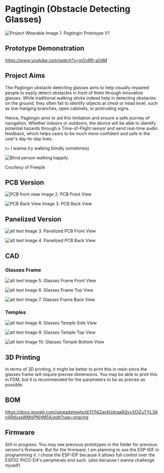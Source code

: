 # Pagtingin (Obstacle Detecting Glasses)

![Project Wearable](PicoPrototype/images/Glasses.jpg)
Image 1. Pagtingin Prototype V1

## Prototype Demonstration
https://www.youtube.com/watch?v=mGvRfI-a0dM

## Project Aims

The Pagtingin obstacle detecting glasses aims to help visually impaired people to easily detect obstacles in front of them through innovative glasses. While traditional walking sticks indeed help in detecting obstacles on the ground, they often fail to identify objects at chest or head level, such as low-hanging branches, open cabinets, or protruding signs. 

Hence, Pagtingin aims to aid this limitation and ensure a safe journey of navigation. Whether indoors or outdoors, the device will be able to identify potential hazards through a Time-of-Flight sensor and send real-time audio feedback, which helps users to be much more confident and safe in the user's day-to-day lives.

(+ I wanna try walking blindly sometimes)

![Blind person walking happily](PicoPrototype/images/blind-man-people-with-disability-handicapped-person-everyday-life-visually-impaired-man-with-walking-stick-descending-steps-city-park.jpg)

Courtesy of Freepik

## PCB Version
![PCB front view](PCB/image.png)
Image 2. PCB Front View

![PCB Back View](PCB/image-1.png)
Image 3. PCB Back View

## Panelized Version

![alt text](PCB/Pagtingin%20Gerber%20Panelized/Untitled_Combined_Top.png)
Image 3. Panelized PCB Front View

![alt text](PCB/Pagtingin%20Gerber%20Panelized/Untitled_Combined_Bottom.png)
Image 4. Panelized PCB Back View

## CAD

### Glasses Frame

![alt text](CADDesign/framefront.png)
Image 5. Glasses Frame Front View

![alt text](CADDesign/frametop.png)
Image 6. Glasses Frame Top View

![alt text](CADDesign/frameback.png)
Image 7. Glasses Frame Back View

### Temples

![alt text](CADDesign/templeside.png)
Image 8. Glasses Temple Side View

![alt text](CADDesign/templetop.png)
Image 9. Glasses Temple Top View

![alt text](CADDesign/templebottom.png)
Image 10. Glasses Temple Bottom View

## 3D Printing
In terms of 3D printing, it might be better to print this in resin since the glasses frame will require precise dimensions. You may be able to print this in FDM, but it is recommended for the parameters to be as precise as possible.

## BOM
https://docs.google.com/spreadsheets/d/17i14ZackUdraa6Qyv3OiZuTYL3An4RdyssWMnPNHM5A/edit?usp=sharing

## Firmware
Still in progress. You may see previous prototypes in the folder for previous version's firmware. But for the firmware, I am planning to use the ESP-IDF in programming it. I chose the ESP-IDF because it allows full control over the ESP32-PICO-D4's peripherals and such. (also because I wanna challenge myself)